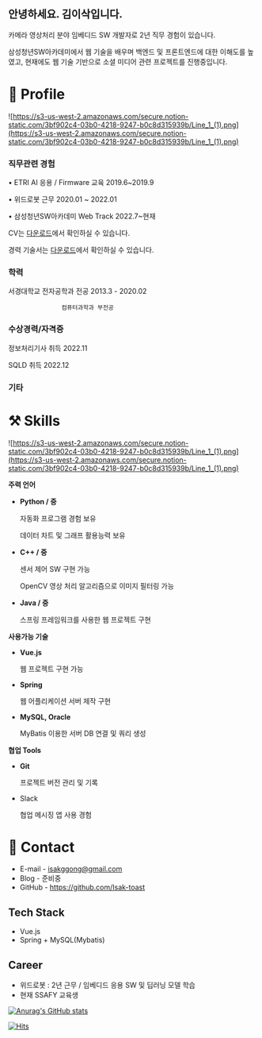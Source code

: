 ## 안녕하세요. 김이삭입니다.

카메라 영상처리 분야 임베디드 SW 개발자로 2년 직무 경험이 있습니다.

삼성청년SW아카데미에서 웹 기술을 배우며 백엔드 및 프론트엔드에 대한 이해도를 높였고, 현재에도 웹 기술 기반으로 소셜 미디어 관련 프로젝트를 진행중입니다. 

# 🔎 Profile

![https://s3-us-west-2.amazonaws.com/secure.notion-static.com/3bf902c4-03b0-4218-9247-b0c8d315939b/Line_1_(1).png](https://s3-us-west-2.amazonaws.com/secure.notion-static.com/3bf902c4-03b0-4218-9247-b0c8d315939b/Line_1_(1).png)

### 직무관련 경험

• ETRI AI 응용 / Firmware 교육 2019.6~2019.9

• 위드로봇 근무 2020.01 ~ 2022.01

• 삼성청년SW아카데미 Web Track 2022.7~현재

CV는 [다운로드](https://www.notion.so/c4342cf6526649aba89de7fdef644867)에서 확인하실 수 있습니다.

경력 기술서는 [다운로드](https://www.notion.so/c4342cf6526649aba89de7fdef644867)에서 확인하실 수 있습니다.

### 학력

서경대학교 전자공학과 전공  2013.3 - 2020.02

                   컴퓨터과학과 부전공 

### 수상경력/자격증

정보처리기사 취득 2022.11

SQLD 취득 2022.12

### 기타

# ⚒️ Skills

![https://s3-us-west-2.amazonaws.com/secure.notion-static.com/3bf902c4-03b0-4218-9247-b0c8d315939b/Line_1_(1).png](https://s3-us-west-2.amazonaws.com/secure.notion-static.com/3bf902c4-03b0-4218-9247-b0c8d315939b/Line_1_(1).png)

**주력 언어**

- **Python / 중**
    
    자동화 프로그램 경험 보유
    
    데이터 차트 및 그래프 활용능력 보유
    
- **C++ / 중**
    
    센서 제어 SW 구현 가능
    
    OpenCV 영상 처리 알고리즘으로 이미지 필터링 가능
    
- **Java / 중**
    
    스프링 프레임워크를 사용한 웹 프로젝트 구현
    

**사용가능 기술**

- **Vue.js**
    
    웹 프로젝트 구현 가능
    
- **Spring**
    
    웹 어플리케이션 서버 제작 구현
    
- **MySQL, Oracle**
    
    MyBatis 이용한 서버 DB 연결 및 쿼리 생성
    

**협업 Tools**

- **Git**
    
    프로젝트 버전 관리 및 기록 
    
- Slack
   
    협업 메시징 앱 사용 경험    

# 👋 Contact
- E-mail - isakggong@gmail.com
- Blog - 준비중
- GitHub - https://github.com/Isak-toast

## Tech Stack
- Vue.js
- Spring + MySQL(Mybatis)


## Career
- 위드로봇 : 2년 근무 / 임베디드 응용 SW 및 딥러닝 모델 학습
- 현재 SSAFY 교육생

[![Anurag's GitHub stats](https://github-readme-stats.vercel.app/api?username=Isak-toast)](https://github.com/anuraghazra/github-readme-stats)

[![Hits](https://hits.seeyoufarm.com/api/count/incr/badge.svg?url=https%3A%2F%2Fgithub.com%2FIsak-toast&count_bg=%232545ED&title_bg=%23555555&icon=&icon_color=%23E7E7E7&title=hits&edge_flat=false)](https://hits.seeyoufarm.com)
